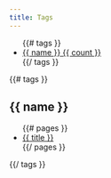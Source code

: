 ```yaml
---
title: Tags
--- 
```


<ul class="tag_box inline">
{{# tags }}
  <li>
    <a href="#{{ name }}-href">{{ name }} <span>{{ count }}</span></a>
  </li>
{{/ tags }}
</ul>
{{# tags }}
  <h2 id="{{ name }}-href">{{ name }}</h2>
  <ul>
  {{# pages }}
    <li><a href="{{ link }}">{{ title }}</a></li>
  {{/ pages }}
  </ul>
{{/ tags }}
